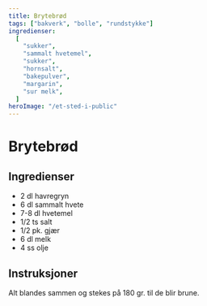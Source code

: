 ```yaml
---
title: Brytebrød
tags: ["bakverk", "bolle", "rundstykke"]
ingredienser:
  [
    "sukker",
    "sammalt hvetemel",
    "sukker",
    "hornsalt",
    "bakepulver",
    "margarin",
    "sur melk",
  ]
heroImage: "/et-sted-i-public"
---
```


# Brytebrød

## Ingredienser

- 2 dl havregryn
- 6 dl sammalt hvete
- 7-8 dl hvetemel
- 1/2 ts salt
- 1/2 pk. gjær
- 6 dl melk
- 4 ss olje

## Instruksjoner

Alt blandes sammen og stekes på 180 gr. til de blir brune.
